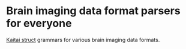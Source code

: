 # Brain imaging data format parsers for everyone

[Kaitai struct](https://kaitai.io/) grammars for various brain imaging data formats.
